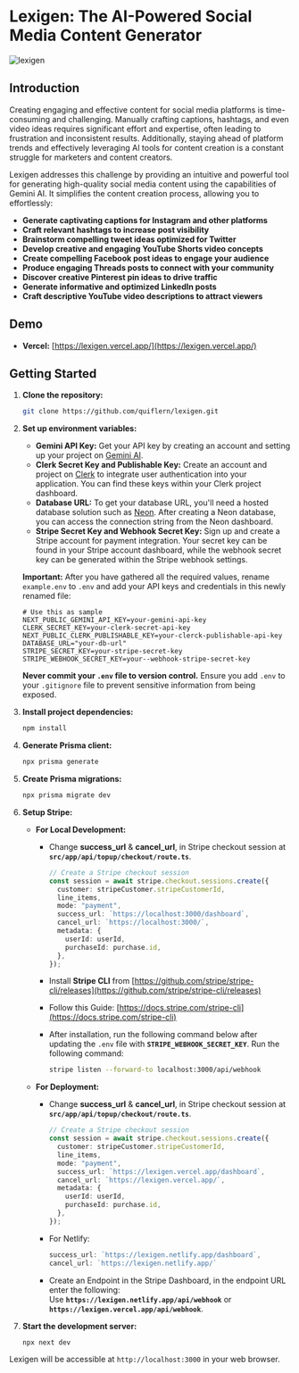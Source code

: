 # Lexigen: The AI-Powered Social Media Content Generator

![lexigen](https://github.com/user-attachments/assets/0723a3ff-d6e6-49af-87bd-b226c1d44d2a)

## Introduction

Creating engaging and effective content for social media platforms is time-consuming and challenging. Manually crafting captions, hashtags, and even video ideas requires significant effort and expertise, often leading to frustration and inconsistent results. Additionally, staying ahead of platform trends and effectively leveraging AI tools for content creation is a constant struggle for marketers and content creators.

Lexigen addresses this challenge by providing an intuitive and powerful tool for generating high-quality social media content using the capabilities of Gemini AI. It simplifies the content creation process, allowing you to effortlessly:

- **Generate captivating captions for Instagram and other platforms**
- **Craft relevant hashtags to increase post visibility**
- **Brainstorm compelling tweet ideas optimized for Twitter**
- **Develop creative and engaging YouTube Shorts video concepts**
- **Create compelling Facebook post ideas to engage your audience**
- **Produce engaging Threads posts to connect with your community**
- **Discover creative Pinterest pin ideas to drive traffic**
- **Generate informative and optimized LinkedIn posts**
- **Craft descriptive YouTube video descriptions to attract viewers**

## Demo

- **Vercel:** [https://lexigen.vercel.app/](https://lexigen.vercel.app/)

## Getting Started

1. **Clone the repository:**

   ```bash
   git clone https://github.com/quiflern/lexigen.git
   ```

2. **Set up environment variables:**

   - **Gemini API Key:** Get your API key by creating an account and setting up your project on [Gemini AI](https://developers.google.com/gemini).
   - **Clerk Secret Key and Publishable Key:** Create an account and project on [Clerk](https://clerk.com/) to integrate user authentication into your application. You can find these keys within your Clerk project dashboard.
   - **Database URL:** To get your database URL, you'll need a hosted database solution such as [Neon](https://www.neon.tech/). After creating a Neon database, you can access the connection string from the Neon dashboard.
   - **Stripe Secret Key and Webhook Secret Key:** Sign up and create a Stripe account for payment integration. Your secret key can be found in your Stripe account dashboard, while the webhook secret key can be generated within the Stripe webhook settings.

   **Important:** After you have gathered all the required values, rename `example.env` to `.env` and add your API keys and credentials in this newly renamed file:

   ```env
   # Use this as sample
   NEXT_PUBLIC_GEMINI_API_KEY=your-gemini-api-key
   CLERK_SECRET_KEY=your-clerk-secret-api-key
   NEXT_PUBLIC_CLERK_PUBLISHABLE_KEY=your-clerck-publishable-api-key
   DATABASE_URL="your-db-url"
   STRIPE_SECRET_KEY=your-stripe-secret-key
   STRIPE_WEBHOOK_SECRET_KEY=your--webhook-stripe-secret-key
   ```

   **Never commit your `.env` file to version control.** Ensure you add `.env` to your `.gitignore` file to prevent sensitive information from being exposed.

3. **Install project dependencies:**

   ```bash
   npm install
   ```

4. **Generate Prisma client:**

   ```bash
   npx prisma generate
   ```

5. **Create Prisma migrations:**

   ```bash
   npx prisma migrate dev
   ```

6. **Setup Stripe:**

   - **For Local Development:**

     - Change **success_url** & **cancel_url**, in Stripe checkout session at **`src/app/api/topup/checkout/route.ts`**.

       ```typescript
       // Create a Stripe checkout session
       const session = await stripe.checkout.sessions.create({
         customer: stripeCustomer.stripeCustomerId,
         line_items,
         mode: "payment",
         success_url: `https://localhost:3000/dashboard`,
         cancel_url: `https://localhost:3000/`,
         metadata: {
           userId: userId,
           purchaseId: purchase.id,
         },
       });
       ```

     - Install **Stripe CLI** from [https://github.com/stripe/stripe-cli/releases](https://github.com/stripe/stripe-cli/releases)
     - Follow this Guide: [https://docs.stripe.com/stripe-cli](https://docs.stripe.com/stripe-cli)
     - After installation, run the following command below after updating the `.env` file with **`STRIPE_WEBHOOK_SECRET_KEY`**. Run the following command:

       ```bash
       stripe listen --forward-to localhost:3000/api/webhook
       ```

   - **For Deployment:**

     - Change **success_url** & **cancel_url**, in Stripe checkout session at **`src/app/api/topup/checkout/route.ts`**.

       ```typescript
       // Create a Stripe checkout session
       const session = await stripe.checkout.sessions.create({
         customer: stripeCustomer.stripeCustomerId,
         line_items,
         mode: "payment",
         success_url: `https://lexigen.vercel.app/dashboard`,
         cancel_url: `https://lexigen.vercel.app/`,
         metadata: {
           userId: userId,
           purchaseId: purchase.id,
         },
       });
       ```

     - For Netlify:

       ```typescript
       success_url: `https://lexigen.netlify.app/dashboard`,
       cancel_url: `https://lexigen.netlify.app/`
       ```

     - Create an Endpoint in the Stripe Dashboard, in the endpoint URL enter the following:  
       Use **`https://lexigen.netlify.app/api/webhook`** or **`https://lexigen.vercel.app/api/webhook`**.

7. **Start the development server:**

   ```bash
   npx next dev
   ```

Lexigen will be accessible at `http://localhost:3000` in your web browser.

